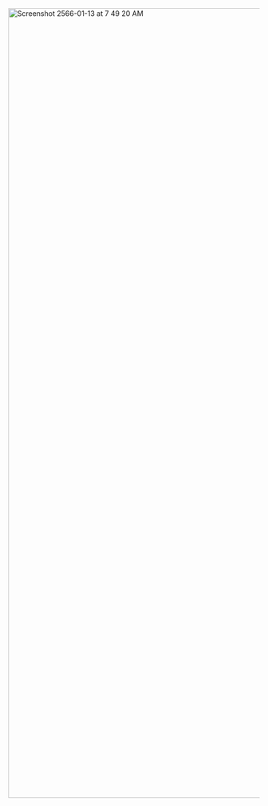 <img width="1582" alt="Screenshot 2566-01-13 at 7 49 20 AM" src="https://user-images.githubusercontent.com/110964402/212212111-9631f9fa-a15e-4eaf-9d12-2b37acd702a2.png">
